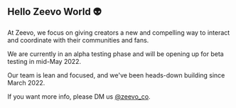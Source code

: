 ## Hello Zeevo World 👽 

At Zeevo, we focus on giving creators a new and compelling way to interact and coordinate with their communities and fans.  

We are currently in an alpha testing phase and will be opening up for beta testing in mid-May 2022. 

Our team is lean and focused, and we've been heads-down building since March 2022.   

If you want more info, please DM us [@zeevo_co](https://twitter.com/zeevo_co). 
